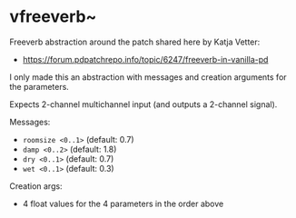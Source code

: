 # vfreeverb~

Freeverb abstraction around the patch shared here by Katja Vetter:
* https://forum.pdpatchrepo.info/topic/6247/freeverb-in-vanilla-pd

I only made this an abstraction with messages and creation arguments for the parameters.

Expects 2-channel multichannel input (and outputs a 2-channel signal).

Messages:
* `roomsize <0..1>` (default: 0.7)
* `damp <0..2>` (default: 1.8)
* `dry <0..1>` (default: 0.7)
* `wet <0..1>` (default: 0.3)

Creation args:
* 4 float values for the 4 parameters in the order above
